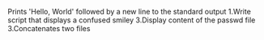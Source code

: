 Prints 'Hello, World' followed by a new line to the standard output
1.Write script that displays a confused smiley
3.Display content of the passwd file
3.Concatenates two files

